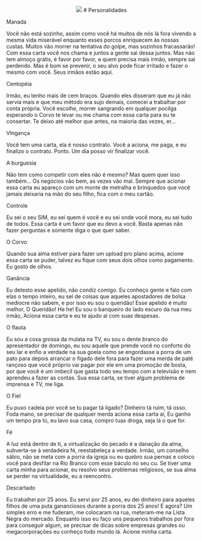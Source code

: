 <p align="center">
<img src="https://diadrpg.files.wordpress.com/2018/03/seattle-view.jpg"</>
# Personalidades

Manada


Você não está sozinho, assim como você há muitos de nós lá fora vivendo a mesma vida miserável enquanto esses porcos enriquecem às nossas custas. Muitos vão morrer na tentativa do golpe, mas sozinhos fracassarão! Com essa carta você nos chama e juntos a gente sai dessa juntos. Mas não tem almoço grátis, é favor por favor, e quem precisa mais irmão, sempre sai perdendo. Mas é bom se prevenir, o seu alvo pode ficar irritado e fazer o mesmo com você. Seus irmãos estão aqui.


Centopéia


Irmão, eu tenho mais de cem braços. Quando eles disseram que eu já não servia mais e que meu método era sujo demais, comecei a trabalhar por conta própria. Você escolhe, morrer sangrando em qualquer pocilga esperando o Corvo te levar ou me chama com essa carta para eu te consertar. Te deixo até melhor que antes, na maioria das vezes, er...


VIngança


Você tem uma carta, ela é nosso contrato. Você a aciona, me paga, e eu finalizo o contrato. Ponto. Um dia posso vir finalizar você.


A burguesia


Não tem como competir com eles não é mesmo? Mas quem quer isso também... Os negócios vão bem, as vezes vão mal. Sempre que acionar essa carta eu apareço com um monte de metralha e brinquedos que você jamais deixaria na mão do seu filho, fica com o meu cartão.


Controle              


Eu sei o seu SIM, eu sei quem é você e eu sei onde você mora, eu sei tudo de todos. Essa carta é um favor que eu devo a você. Basta apenas não fazer perguntas e somente diga o que quer saber.


O Corvo


Quando sua alma estiver para fazer um upload pro plano acima, acione essa carta se puder, talvez eu fique com seus dois olhos como pagamento. Eu gosto de olhos.


Ganância


Eu detesto esse apelido, não condiz comigo. Eu conheço gente e falo com elas o tempo inteiro, eu sei de coisas que aqueles apostadores de bolsa medíocre não sabem, e por isso eu sou o queridão! Esse apelido é muito melhor, O Queridão! He he! Eu sou o banqueiro do lado escuro da rua meu irmão, Aciona essa carta e eu te ajudo aí com suas despesas.


O flauta


Eu sou a coxa grossa da mulata na TV, eu sou o dente branco do apresentador de domingo, eu sou aquele que prende você no conforto do seu lar e enfio a verdade na sua goela como se engordasse a porra de um pato para depois arrancar o fígado dele fora para fazer uma merda de patê rançoso que você próprio vai pagar por ele em uma promoção de bosta, por que você  é um imbecil que gasta todo seu tempo com a televisão e nem aprendeu a fazer as contas. Sua essa carta, se tiver algum problema de imprensa e TV, me liga.


O Fiel


Eu puxo cadeia por você se tu pagar tá ligado? Dinheiro tá ruim, tá osso. Foda mano, se precisar de qualquer merda aciona essa carta aí, Eu ganho um tempo pra tú, eu lavo sua casa, compro tuas droga, seja  lá o que for.


Fé


A luz está dentro de ti, a virtualização do pecado é a danação da alma, subverta-se à verdadeira fé, reestabeleça a verdade. Irmão, um conselho sábio, não se meta com a porra da igreja ou eu quebro sua pernas e coloco você para desfilar na Rio Branco com esse báculo no seu cu. Se tiver uma carta minha para acionar, eu resolvo seus problemas religiosos, se sua alma se perder na virtualidade, eu a reencontro.


Descartado


Eu trabalhei por 25 anos. Eu servi por 25 anos, eu dei dinheiro para aqueles filhos de uma puta gananciosos durante a porra dos 25 anos! E agora? Um simples erro e me fuderam, me colocaram na rua, meteram-me na Lista Negra do mercado. Enquanto isso eu faço uns pequenos trabalhos por fora para conseguir algum, se precisar de dicas sobre empresas grandes ou megacorporações eu conheço todo mundo lá. Acione minha carta.


 


 


 


 


 


 


 


 